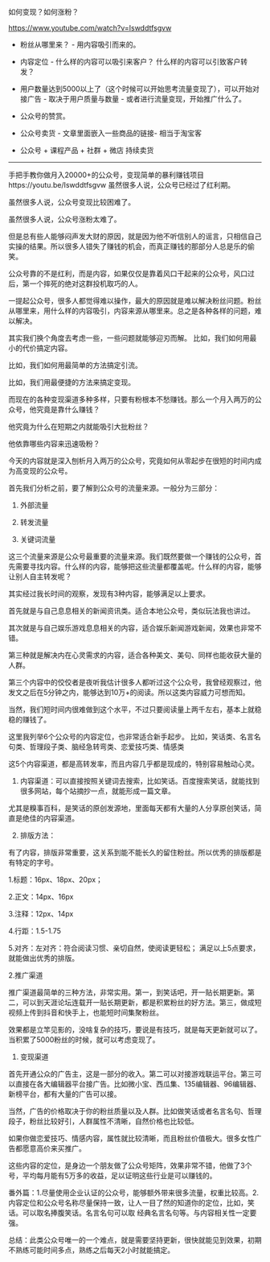 

如何变现？如何涨粉？

https://www.youtube.com/watch?v=Iswddtfsgvw

- 粉丝从哪里来？  - 用内容吸引而来的。 

- 内容定位 - 什么样的内容可以吸引来客户？ 什么样的内容可以引致客户转发？

- 用户数量达到5000以上了（这个时候可以开始思考流量变现了），可以开始对接广告 - 取决于用户质量与数量 -  或者进行流量变现，开始推广什么了。

- 公众号的赞赏。

- 公众号卖货 - 文章里面嵌入一些商品的链接- 相当于淘宝客

- 公众号 + 课程产品 + 社群 + 微店 持续卖货

---------------------------------------------------------


手把手教你做月入20000+的公众号，变现简单的暴利赚钱项目https://youtu.be/Iswddtfsgvw
虽然很多人说，公众号已经过了红利期。

虽然很多人说，公众号变现比较困难了。

虽然很多人说，公众号涨粉太难了。

但是总有些人能够闷声发大财的原因，就是因为他不听信别人的谣言，只相信自己实操的结果。所以很多人错失了赚钱的机会，而真正赚钱的那部分人总是乐的偷笑。

公众号靠的不是红利，而是内容，如果仅仅是靠着风口干起来的公众号，风口过后，第一个摔死的绝对这群投机取巧的人。

一提起公众号，很多人都觉得难以操作，最大的原因就是难以解决粉丝问题。粉丝从哪里来，用什么样的内容吸引，内容来源从哪里来。总之是各种各样的问题，难以解决。

其实我们换个角度去考虑一些，一些问题就能够迎刃而解。
比如，我们如何用最小的代价搞定内容。

比如，我们如何用最简单的方法搞定引流。

比如，我们用最便捷的方法来搞定变现。

而现在的各种变现渠道多种多样，只要有粉根本不愁赚钱。那么一个月入两万的公众号，他究竟是靠什么赚钱？

他究竟为什么在短期之内就能吸引大批粉丝？

他依靠哪些内容来迅速吸粉？

今天的内容就是深入刨析月入两万的公众号，究竟如何从零起步在很短的时间内成为高变现的公众号。

首先我们分析之前，要了解到公众号的流量来源。一般分为三部分：

1. 外部流量

2. 转发流量

3. 关键词流量

这三个流量来源是公众号最重要的流量来源。我们既然要做一个赚钱的公众号，首先需要寻找内容。什么样的内容，能够把这些流量都覆盖呢。什么样的内容，能够让别人自主转发呢？

其实经过我长时间的观察，发现有3种内容，能够满足以上要求。

首先就是与自己息息相关的新闻资讯类。适合本地公众号，类似玩法我也讲过。

其次就是与自己娱乐游戏息息相关的内容，适合娱乐新闻游戏新闻，效果也非常不错。

第三种就是解决内在心灵需求的内容，适合各种美文、美句、同样也能收获大量的人群。

第三个内容中的佼佼者是夜听我估计很多人都听过这个公众号，我曾经观察过，他发文之后在5分钟之内，能够达到10万+的阅读。所以这类内容威力可想而知。

当然，我们短时间内很难做到这个水平，不过只要阅读量上两千左右，基本上就稳稳的赚钱了。

这里我列举6个公众号的内容定位，也非常适合新手起步。
比如，笑话类、名言名句类、哲理段子类、脑经急转弯类、恋爱技巧类、情感类

这5个内容渠道，都是高转发率，而且内容几乎都是现成的，特别容易触动心灵。

1. 内容渠道：可以直接按照关键词去搜索，比如笑话。百度搜索笑话，就能找到很多网站，每个站摘抄一点，就能形成一篇文章。



尤其是糗事百科，是笑话的原创发源地，里面每天都有大量的人分享原创笑话，简直是绝佳的内容渠道。

2. 排版方法：

有了内容，排版非常重要，这关系到能不能长久的留住粉丝。所以优秀的排版都是有特定的字号。

1.标题：16px、18px、20px；

2.正文：14px、16px

3.注释：12px、14px

4.行距：1.5-1.75

5.对齐：左对齐：符合阅读习惯、亲切自然，使阅读更轻松；
满足以上5点要求，就能做出优秀的排版。

2.推广渠道

推广渠道最简单的三种方法，非常实用。第一，到笑话吧，开一贴长期更新。第二，可以到天涯论坛连载开一贴长期更新，都是积累粉丝的好方法。第三，做成短视频上传到抖音和快手上，也能短时间集聚粉丝。





效果都是立竿见影的，没啥复杂的技巧，要说是有技巧，就是每天更新就可以了。当积累了5000粉丝的时候，就可以考虑变现了。

1. 变现渠道

首先开通公众的广告主，这是一部分的收入。第二可以对接游戏联运平台。第三可以直接在各大编辑器平台接广告。比如微小宝、西瓜集、135编辑器、96编辑器、新榜平台，都有大量的广告可以接。

当然，广告的价格取决于你的粉丝质量以及人群。比如做笑话或者名言名句、哲理段子，粉丝比较好引，人群属性不清晰，自然价格也比较低。

如果你做恋爱技巧、情感内容，属性就比较清晰，而且粉丝价值极大。很多女性广告都愿意高价来买推广。

这些内容的定位，是身边一个朋友做了公众号矩阵，效果非常不错，他做了3个号，平均每月能有5万多的收益，足以证明这些行业是可以赚钱的。

番外篇：1.尽量使用企业认证的公众号，能够额外带来很多流量，权重比较高。2.内容定位和公众号名称尽量保持一致，让人一目了然的知道你的定位，比如，笑话。可以取名捧腹笑话。名言名句可以取 经典名言名句等。与内容相关性一定要强。

总结：此类公众号唯一的一个难点，就是需要坚持更新，很快就能见到效果，初期不熟练可能时间多点，熟练之后每天2小时就能搞定。
